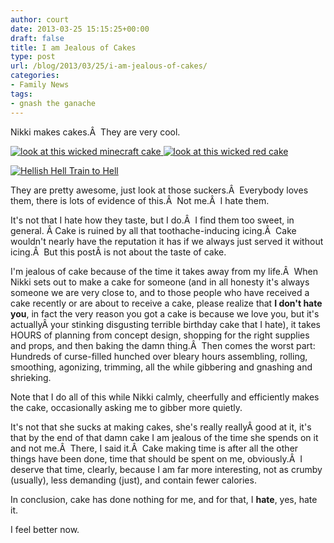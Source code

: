 ```yaml
---
author: court
date: 2013-03-25 15:15:25+00:00
draft: false
title: I am Jealous of Cakes
type: post
url: /blog/2013/03/25/i-am-jealous-of-cakes/
categories:
- Family News
tags:
- gnash the ganache
---
```


Nikki makes cakes.Â  They are very cool.

[![look at this wicked minecraft cake](http://www.vallentyne.com/blog/wp-content/uploads/2013/03/look-at-this-wicked-minecraft-cake.jpg)
](http://www.vallentyne.com/blog/2013/03/25/i-am-jealous-of-cakes/look-at-this-wicked-minecraft-cake/) [![look at this wicked red cake](http://www.vallentyne.com/blog/wp-content/uploads/2013/03/look-at-this-wicked-red-cake.jpg)
](http://www.vallentyne.com/blog/2013/03/25/i-am-jealous-of-cakes/look-at-this-wicked-red-cake/)

[![Hellish Hell Train to Hell](http://www.vallentyne.com/blog/wp-content/uploads/2013/03/V__DBE4.jpg)
](http://www.vallentyne.com/blog/2013/03/25/i-am-jealous-of-cakes/v__dbe4/)

They are pretty awesome, just look at those suckers.Â  Everybody loves them, there is lots of evidence of this.Â  Not me.Â  I hate them.

It's not that I hate how they taste, but I do.Â  I find them too sweet, in general. Â Cake is ruined by all that toothache-inducing icing.Â  Cake wouldn't nearly have the reputation it has if we always just served it without icing.Â  But this postÂ is not about the taste of cake.

I'm jealous of cake because of the time it takes away from my life.Â  When Nikki sets out to make a cake for someone (and in all honesty it's always someone we are very close to, and to those people who have received a cake recently or are about to receive a cake, please realize that **I don't hate you**, in fact the very reason you got a cake is because we love you, but it's actuallyÂ your stinking disgusting terrible birthday cake that I hate), it takes HOURS of planning from concept design, shopping for the right supplies and props, and then baking the damn thing.Â  Then comes the worst part: Hundreds of curse-filled hunched over bleary hours assembling, rolling, smoothing, agonizing, trimming, all the while gibbering and gnashing and shrieking.

Note that I do all of this while Nikki calmly, cheerfully and efficiently makes the cake, occasionally asking me to gibber more quietly.

It's not that she sucks at making cakes, she's really reallyÂ good at it, it's that by the end of that damn cake I am jealous of the time she spends on it and not me.Â  There, I said it.Â  Cake making time is after all the other things have been done, time that should be spent on me, obviously.Â  I deserve that time, clearly, because I am far more interesting, not as crumby (usually), less demanding (just), and contain fewer calories.

In conclusion, cake has done nothing for me, and for that, I **hate**, yes, hate it.

I feel better now.
